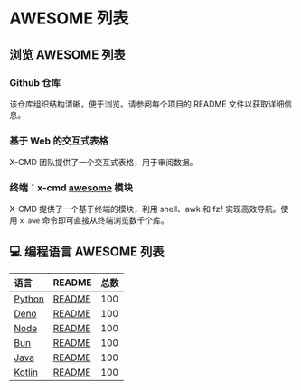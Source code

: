 # AWESOME 列表

## 浏览 AWESOME 列表
  
### Github 仓库
  
该仓库组织结构清晰，便于浏览。请参阅每个项目的 README 文件以获取详细信息。
  
### 基于 Web 的交互式表格
  
X-CMD 团队提供了一个交互式表格，用于审阅数据。
  
### 终端：x-cmd [awesome](https://x-cmd.com/mod/awesome) 模块
  
X-CMD 提供了一个基于终端的模块，利用 shell、awk 和 fzf 实现高效导航。使用 `x awe` 命令即可直接从终端浏览数千个库。

## 💻 编程语言 AWESOME 列表

| 语言                               | README                                                        | 总数   |
| :----------------------------------- | :------------------------------------------------------------ | :----- |
| [Python](https://a.x-cmd.com/python) | [README](https://github.com/edwinjhlee/awesome/lang/python)   | 100    |
| [Deno](https://a.x-cmd.com/deno)     | [README](https://github.com/edwinjhlee/awesome/lang/deno)     | 100    |
| [Node](https://a.x-cmd.com/node)     | [README](https://github.com/edwinjhlee/awesome/lang/node)     | 100    |
| [Bun](https://a.x-cmd.com/bun)       | [README](https://github.com/edwinjhlee/awesome/lang/bun)      | 100    |
| [Java](https://a.x-cmd.com/java)     | [README](https://github.com/edwinjhlee/awesome/lang/java)     | 100    |
| [Kotlin](https://a.x-cmd.com/kotlin) | [README](https://github.com/edwinjhlee/awesome/lang/kotlin)   | 100    |

